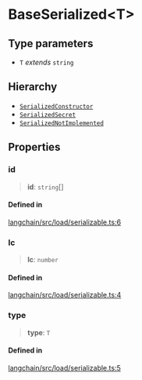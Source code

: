 BaseSerialized<T\>
==================

Type parameters[](#type-parameters "Direct link to Type parameters")
---------------------------------------------------------------------

*   `T` _extends_ `string`

Hierarchy[](#hierarchy "Direct link to Hierarchy")
---------------------------------------------------

*   [`SerializedConstructor`](/docs/api/load_serializable/interfaces/SerializedConstructor)
*   [`SerializedSecret`](/docs/api/load_serializable/interfaces/SerializedSecret)
*   [`SerializedNotImplemented`](/docs/api/load_serializable/interfaces/SerializedNotImplemented)

Properties[](#properties "Direct link to Properties")
------------------------------------------------------

### id[](#id "Direct link to id")

> **id**: `string`\[\]

#### Defined in[](#defined-in "Direct link to Defined in")

[langchain/src/load/serializable.ts:6](https://github.com/hwchase17/langchainjs/blob/1c1274d/langchain/src/load/serializable.ts#L6)

### lc[](#lc "Direct link to lc")

> **lc**: `number`

#### Defined in[](#defined-in-1 "Direct link to Defined in")

[langchain/src/load/serializable.ts:4](https://github.com/hwchase17/langchainjs/blob/1c1274d/langchain/src/load/serializable.ts#L4)

### type[](#type "Direct link to type")

> **type**: `T`

#### Defined in[](#defined-in-2 "Direct link to Defined in")

[langchain/src/load/serializable.ts:5](https://github.com/hwchase17/langchainjs/blob/1c1274d/langchain/src/load/serializable.ts#L5)